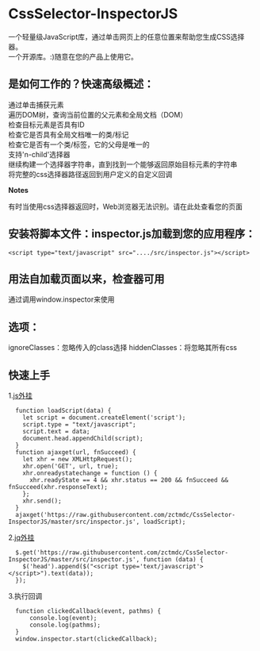# CssSelector-InspectorJS  

一个轻量级JavaScript库，通过单击网页上的任意位置来帮助您生成CSS选择器。  
一个开源库。:)随意在您的产品上使用它。  

## 是如何工作的？快速高级概述：  

通过单击捕获元素  
遍历DOM树，查询当前位置的父元素和全局文档（DOM）  
检查目标元素是否具有ID  
检查它是否具有全局文档唯一的类/标记  
检查它是否有一个类/标签，它的父母是唯一的  
支持'n-child'选择器  
继续构建一个选择器字符串，直到找到一个能够返回原始目标元素的字符串  
将完整的css选择器路径返回到用户定义的自定义回调  

**Notes**  

有时当使用css选择器返回时，Web浏览器无法识别。请在此处查看您的页面  

## 安装将脚本文件：inspector.js加载到您的应用程序：  

`<script type="text/javascript" src="..../src/inspector.js"></script>`
## 用法自加载页面以来，检查器可用  

通过调用window.inspector来使用  

## 选项：  

ignoreClasses：忽略传入的class选择 
hiddenClasses：将忽略其所有css  
## 快速上手
1.[js外挂](https://raw.githubusercontent.com/zctmdc/fakeQQInfo/master/loadByJS.js)  
```
  function loadScript(data) {
    let script = document.createElement('script');
    script.type = "text/javascript";
    script.text = data;
    document.head.appendChild(script);
  }
  function ajaxget(url, fnSucceed) {   
    let xhr = new XMLHttpRequest();
    xhr.open('GET', url, true);
    xhr.onreadystatechange = function () {
      xhr.readyState == 4 && xhr.status == 200 && fnSucceed && fnSucceed(xhr.responseText);
    };
    xhr.send();
  }
  ajaxget('https://raw.githubusercontent.com/zctmdc/CssSelector-InspectorJS/master/src/inspector.js', loadScript);
```

2.[jq外挂](https://raw.githubusercontent.com/zctmdc/fakeQQInfo/master/loadByJQ.js)  
```
  $.get('https://raw.githubusercontent.com/zctmdc/CssSelector-InspectorJS/master/src/inspector.js', function (data) {
    $('head').append($("<script type='text/javascript'></script>").text(data));
  });
```
3.执行回调
```
  function clickedCallback(event, pathms) {
      console.log(event);
      console.log(pathms);
  }
  window.inspector.start(clickedCallback);
  ```
